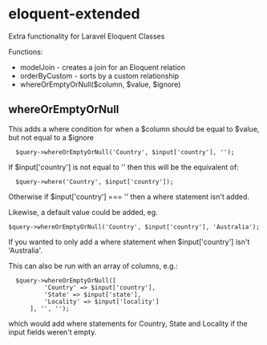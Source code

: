 # eloquent-extended
Extra functionality for Laravel Eloquent Classes

Functions:
* modelJoin - creates a join for an Eloquent relation 
* orderByCustom - sorts by a custom relationship
* whereOrEmptyOrNull($column, $value, $ignore)

## whereOrEmptyOrNull
This adds a where condition for when a $column should be equal to $value, but not equal to a $ignore
```
  $query->whereOrEmptyOrNull('Country', $input['country'], '');
```
If $input['country'] is not equal to '' then this will be the equivalent of:
```
  $query->where('Country', $input['country']);
```
Otherwise if $input['country'] === '' then a where statement isn't added. 

Likewise, a default value could be added, eg. 
```
$query->whereOrEmptyOrNull('Country', $input['country'], 'Australia');
```
If you wanted to only add a where statement when $input['country'] isn't 'Australia'.

This can also be run with an array of columns, e.g.:
```
  $query->whereOrEmptyOrNull([
          'Country' => $input['country'],
          'State' => $input['state'],
          'Locality' => $input['locality']
      ], '', '');
```
which would add where statements for Country, State and Locality if the input fields weren't empty.
